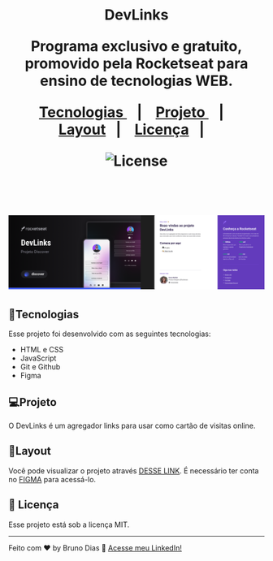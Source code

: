 <h1 align="center">DevLinks</>

<p align="center">
Programa exclusivo e gratuito, promovido pela Rocketseat para ensino de tecnologias WEB.
</p>

<p align="center">
  <a href="#-tecnologias">Tecnologias </a>&nbsp;&nbsp;&nbsp;|&nbsp;&nbsp;&nbsp;
  <a href="#-projeto">Projeto </a>&nbsp;&nbsp;&nbsp;|&nbsp;&nbsp;&nbsp;
  <a href="#-layout">Layout</a>&nbsp;&nbsp;&nbsp;|&nbsp;&nbsp;&nbsp;
  <a href="#memo-licença">Licença</a>&nbsp;&nbsp;&nbsp;|&nbsp;&nbsp;&nbsp;
</p>

<p align="center">
  <img alt="License" src="https://img.shields.io/static/v1?label=license&message=MIT&color=49AA26&labelColor=0000000">
</p>

<br>

<p align="center">
  <img src=".github/preview.jpg">
</p>

## 🚀Tecnologias

Esse projeto foi desenvolvido com as seguintes tecnologias:

- HTML e CSS
- JavaScript
- Git e Github
- Figma

## 💻Projeto

O DevLinks é um agregador links para usar como cartão de visitas online.

## 📩Layout

Você pode visualizar o projeto através [DESSE LINK](<https://www.figma.com/file/Dl6RiZa6P8N2hHuukeGi8I/DevLinks-%E2%80%A2-Projeto-Discover-(Community)?type=design&node-id=58%3A455&t=cPPL6ipA5lCGwgsy-1>). É necessário ter conta no [FIGMA](https://figma.com) para acessá-lo.

## :memo: Licença

Esse projeto está sob a licença MIT.

---

Feito com ❤ by Bruno Dias :wave: [Acesse meu LinkedIn!](https://www.linkedin.com/in/bruno-dias-custodio-50461b259/)
